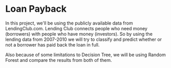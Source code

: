 # Loan Payback
In this project, we'll be using the publicly available data from LendingClub.com. Lending Club connects people who need money (borrowers) with people who have money (investors). 
So by using the lending data from 2007-2010 we will try to classify and predict whether or not a borrower has paid back the loan in full.

Also because of some limitations to Decision Tree, we will be using Random Forest and compare
the results from both of them.
